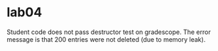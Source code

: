 # lab04
Student code does not pass destructor test on gradescope. The error message is that 200 entries were not deleted (due to memory leak).
